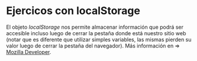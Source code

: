 # Ejercicos con localStorage

El objeto *localStorage* nos permite almacenar información que podrá ser accesible incluso luego de cerrar la pestaña donde está nuestro sitio web (notar que es diferente que utilizar simples variables, las mismas pierden su valor luego de cerrar la pestaña del navegador). Más información en => [Mozilla Developer](https://developer.mozilla.org/es/docs/Web/API/Window/localStorage).